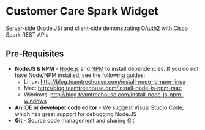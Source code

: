 # Customer Care Spark Widget
Server-side (Node.JS) and client-side demonstrating OAuth2 with Cisco Spark REST APIs

## Pre-Requisites

* **NodeJS & NPM** - [Node.js](https://nodejs.org) and [NPM](https://www.npmjs.com/) to install dependencies.  If you do not have Node/NPM installed, see the following guides:
  * Linux: http://blog.teamtreehouse.com/install-node-js-npm-linux
  * Mac: http://blog.teamtreehouse.com/install-node-js-npm-mac
  * Windows: http://blog.teamtreehouse.com/install-node-js-npm-windows  
* **An IDE or developer code editor** - We suggest [Visual Studio Code](https://code.visualstudio.com/), which has great support for debugging Node.JS
* **Git** - Source code management and sharing [Git](https://git-scm.com/book/en/v2/Getting-Started-Installing-Git)
